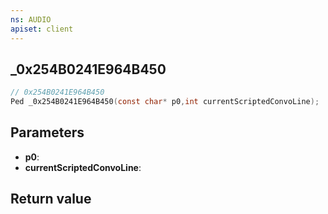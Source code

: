 ```yaml
---
ns: AUDIO
apiset: client
---
```

## _0x254B0241E964B450

```c
// 0x254B0241E964B450
Ped _0x254B0241E964B450(const char* p0,int currentScriptedConvoLine);
```


## Parameters
* **p0**:
* **currentScriptedConvoLine**:

## Return value